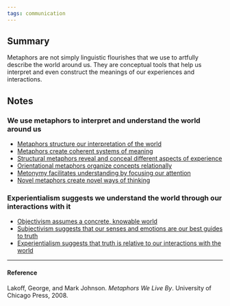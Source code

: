 ```yaml
---
tags: communication
---
```


## Summary

Metaphors are not simply linguistic flourishes that we use to artfully describe the world around us. They are conceptual tools that help us interpret and even construct the meanings of our experiences and interactions.

## Notes

### We use metaphors to interpret and understand the world around us

- [Metaphors structure our interpretation of the world](https://publish.obsidian.md/mobydiction/notes/Metaphors+structure+our+interpretation+of+the+world)
- [Metaphors create coherent systems of meaning](https://publish.obsidian.md/mobydiction/notes/Metaphors+create+coherent+systems+of+meaning)
- [Structural metaphors reveal and conceal different aspects of experience](https://publish.obsidian.md/mobydiction/notes/Structural+metaphors+reveal+and+conceal+different+aspects+of+experience)
- [Orientational metaphors organize concepts relationally](https://publish.obsidian.md/mobydiction/notes/Orientational+metaphors+organize+concepts+relationally)
- [Metonymy facilitates understanding by focusing our attention](https://publish.obsidian.md/mobydiction/notes/Metonymy+facilitates+understanding+by+focusing+our+attention)
- [Novel metaphors create novel ways of thinking](https://publish.obsidian.md/mobydiction/notes/Novel+metaphors+create+novel+ways+of+thinking)

### Experientialism suggests we understand the world through our interactions with it

- [Objectivism assumes a concrete, knowable world](https://publish.obsidian.md/mobydiction/notes/Objectivism+assumes+a+concrete%2C+knowable+world)
- [Subjectivism suggests that our senses and emotions are our best guides to truth](https://publish.obsidian.md/mobydiction/notes/Subjectivism+suggests+that+our+senses+and+emotions+are+our+best+guides+to+truth)
- [Experientialism suggests that truth is relative to our interactions with the world](https://publish.obsidian.md/mobydiction/notes/Experientialism+suggests+that+truth+is+relative+to+our+interactions+with+the+world)

---

#### Reference

Lakoff, George, and Mark Johnson. _Metaphors We Live By_. University of Chicago Press, 2008.
